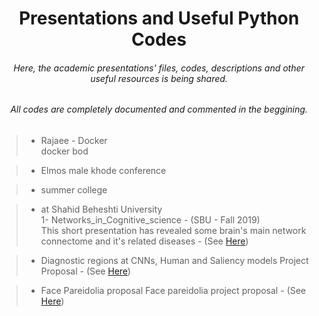 <h1 align="center">Presentations and Useful Python Codes</h1>

<h6 align="center">Here, the academic presentations' files, codes, descriptions and other useful resources is being shared. </h6>
<h6 align="center">All codes are completely documented and commented in the beggining. </h6>

> - Rajaee - Docker\
> docker bod

> - Elmos
> male khode conference

> - summer college

> - at Shahid Beheshti University \
> 1- Networks_in_Cognitive_science - (SBU - Fall 2019)\
> This short presentation has revealed some brain's main network connectome and it's related diseases - (See [Here](Presentations/Networks_in_Cognitive_science.pdf))

> - Diagnostic regions at CNNs, Human and Saliency models
> Project Proposal - (See [Here](Presentations/diagnostic_regions_proposal.pdf))

> - Face Pareidolia proposal
> Face pareidolia project proposal - (See [Here](Presentations/FacePareidolia_proposal.pdf))